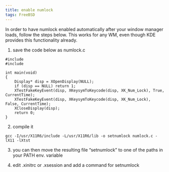 ```yaml
---
title: enable numlock
tags: FreeBSD
---
```

In order to have numlock enabled automatically after your window manager loads,
follow the steps below. This works for any WM, even though KDE provides this
functionality already.

1. save the code below as numlock.c

~~~
#include 
#include

int main(void)
{
    Display* disp = XOpenDisplay(NULL);
    if (disp == NULL) return 1;
    XTestFakeKeyEvent(disp, XKeysymToKeycode(disp, XK_Num_Lock), True, CurrentTime);
    XTestFakeKeyEvent(disp, XKeysymToKeycode(disp, XK_Num_Lock), False, CurrentTime);
    XCloseDisplay(disp);
    return 0;
}
~~~

2. compile it

~~~
gcc -I/usr/X11R6/include -L/usr/X11R6/lib -o setnumlock numlock.c -lX11 -lXtst
~~~

3. you can then move the resulting file “setnumlock” to one of the paths in your
   PATH env. variable

4. edit .xinitrc or .xsession and add a command for setnumlock

